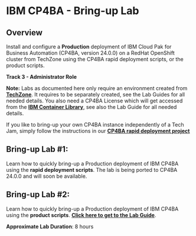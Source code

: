# IBM CP4BA - Bring-up Lab

## Overview

Install and configure a **Production** deployment of IBM Cloud Pak for Business Automation (CP4BA, version 24.0.0) on a RedHat OpenShift cluster from TechZone using the CP4BA rapid deployment scripts, or the product scripts.

**Track 3 - Administrator Role**

**Note:** Labs as documented here only require an environment created from **[TechZone](https://techzone.ibm.com/collection/ibm-cloud-pak-for-business-automation-demos-and-labs-bring-up-lab)**. 
It requires to be separately created, see the Lab Guides for all needed details. You also need a CP4BA License which will get accessed from the **[IBM Container Library](https://myibm.ibm.com/products-services/containerlibrary)**, see also the Lab Guide for all needed details.

If you like to bring-up your own CP4BA instance independently of a Tech Jam, simply follow the instructions in our **[CP4BA rapid deployment project](https://github.com/IBM/cp4ba-rapid-deployment)**

## Bring-up Lab #1:

Learn how to quickly bring-up a Production deployment of IBM CP4BA using the **rapid deployment scripts**. The lab is being ported to CP4BA 24.0.0 and will soon be available.

## Bring-up Lab #2:

Learn how to quickly bring-up a Production deployment of IBM CP4BA using the **product scripts**. **[Click here to get to the Lab Guide](Bring-Up-Lab-2/Readme.md)**.

**Approximate Lab Duration**: 8 hours
